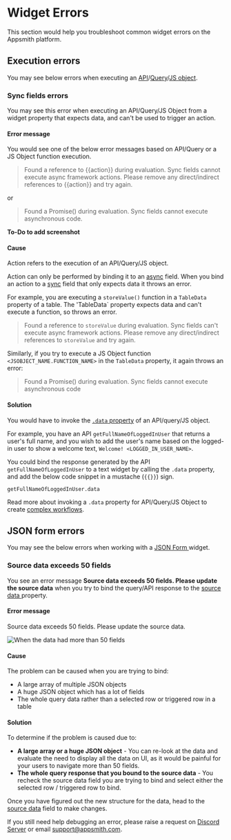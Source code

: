 # Widget Errors

This section would help you troubleshoot common widget errors on the Appsmith platform.

## Execution errors
You may see below errors when executing an [API](../../core-concepts/connecting-to-data-sources/authentication/)/[Query](../../core-concepts/data-access-and-binding/querying-a-database/)/[JS object](../../core-concepts/writing-code/javascript-editor-beta/).

### Sync fields errors

You may see this error when executing an API/Query/JS Object from a widget property that expects data, and can't be used to trigger an action. 

#### Error message
You would see one of the below error messages based on API/Query or a JS Object function execution.

> Found a reference to {{action}} during evaluation. Sync fields cannot execute async framework actions. Please remove any direct/indirect references to {{action}} and try again.

 or 

> Found a Promise() during evaluation. Sync fields cannot execute asynchronous code.


**To-Do to add screenshot**

#### Cause
Action refers to the execution of an API/Query/JS object. 

Action can only be performed by binding it to an [async](../../core-concepts/writing-code/workflows#async-fields) field. When you bind an action to a [sync](../../core-concepts/writing-code/workflows#sync-fields) field that only expects data it throws an error.

For example, you are executing a `storeValue()` function in a `TableData` property of a table. The 'TableData` property expects data and can't execute a function, so throws an error.

> Found a reference to `storeValue` during evaluation. Sync fields can't execute async framework actions. 
Please remove any direct/indirect references to `storeValue` and try again.

Similarly, if you try to execute a JS Object function `<JSOBJECT_NAME.FUNCTION_NAME>` in the `TableData` property, it again throws an error:

> Found a Promise() during evaluation. Sync fields cannot execute asynchronous code

#### Solution
You would have to invoke the [`.data` property](../../core-concepts/writing-code/workflows#use-case) of an API/query/JS object. 

For example, you have an API ```getFullNameOfLoggedInUser``` that returns a user's full name, and you wish to add the user's name based on the logged-in user to show a welcome text, `Welcome! <LOGGED_IN_USER_NAME>`. 

You could bind the response generated by the API `getFullNameOfLoggedInUser` to a text widget by calling the `.data` property, and add the below code snippet in a mustache (`{{}}`) sign.

```
getFullNameOfLoggedInUser.data
```

Read more about invoking a `.data` property for API/Query/JS Object to create [complex workflows](../../core-concepts/writing-code/workflows#use-an-async-function-response-in-a-sync-field). 

## JSON form errors

You may see the below errors when working with a [JSON Form ](../../reference/widgets/json-form)widget.

### Source data exceeds 50 fields

You see an error message **Source data exceeds 50 fields. Please update the source data** when you try to bind the query/API response to the [source data ](../../reference/widgets/json-form#source-data)property.

#### Error message

Source data exceeds 50 fields. Please update the source data.

![When the data had more than 50 fields](</img/Troubleshooting__Widget_Errors__JSON_Form_Errors__Source_Exceeds_50_Fields.png>)

#### Cause

The problem can be caused when you are trying to bind:

* A large array of multiple JSON objects
* A huge JSON object which has a lot of fields
* The whole query data rather than a selected row or triggered row in a table

#### Solution

To determine if the problem is caused due to:

* **A large array or a huge JSON object** - You can re-look at the data and evaluate the need to display all the data on UI, as it would be painful for your users to navigate more than 50 fields.
* **The whole query response that you bound to the source data** - You recheck the source data field you are trying to bind and select either the selected row / triggered row to bind.

Once you have figured out the new structure for the data, head to the [source data](../../reference/widgets/json-form#source-data) field to make changes.

If you still need help debugging an error, please raise a request on [Discord Server](https://discord.com/invite/rBTTVJp) or email support@appsmith.com.

